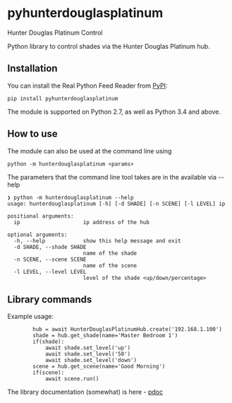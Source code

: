 # pyhunterdouglasplatinum
Hunter Douglas Platinum Control

Python library to control shades via the Hunter Douglas Platinum hub.

## Installation

You can install the Real Python Feed Reader from [PyPI](https://pypi.org/project/pyhunterdouglasplatinum/):

    pip install pyhunterdouglasplatinum

The module is supported on Python 2.7, as well as Python 3.4 and above.

## How to use

The module can also be used at the command line using

    python -m hunterdouglasplatinum <params>

The parameters that the command line tool takes are in the available via --help

```
❯ python -m hunterdouglasplatinum --help
usage: hunterdouglasplatinum [-h] [-d SHADE] [-n SCENE] [-l LEVEL] ip

positional arguments:
  ip                    ip address of the hub

optional arguments:
  -h, --help            show this help message and exit
  -d SHADE, --shade SHADE
                        name of the shade
  -n SCENE, --scene SCENE
                        name of the scene
  -l LEVEL, --level LEVEL
                        level of the shade <up/down/percentage>
```

## Library commands

Example usage:

```
        hub = await HunterDouglasPlatinumHub.create('192.168.1.100')
        shade = hub.get_shade(name='Master Bedroom 1')
        if(shade):
            await shade.set_level('up')
            await shade.set_level('50')
            await shade.set_level('down')
        scene = hub.get_scene(name='Good Morning')
        if(scene):
            await scene.run()

```

The library documentation (somewhat) is here - [pdoc](https://github.com/schwark/pyhunterdouglasplatinum/blob/main/docs/hunterdouglasplatinum/hunterdouglasplatinum.md)